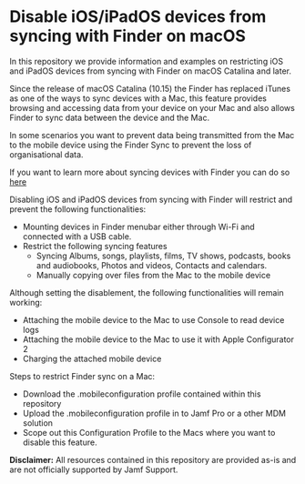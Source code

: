 # Disable iOS/iPadOS devices from syncing with Finder on macOS

In this repository we provide information and examples on restricting iOS and iPadOS devices from syncing with Finder on macOS Catalina and later.

Since the release of macOS Catalina (10.15) the Finder has replaced iTunes as one of the ways to sync devices with a Mac, this feature provides browsing and accessing data from your device on your Mac and also allows Finder to sync data between the device and the Mac.

In some scenarios you want to prevent data being transmitted from the Mac to the mobile device using the Finder Sync to prevent the loss of organisational data.

If you want to learn more about syncing devices with Finder you can do so [here](https://support.apple.com/en-gb/HT210611)

Disabling iOS and iPadOS devices from syncing with Finder will restrict and prevent the following functionalities:

* Mounting devices in Finder menubar either through Wi-Fi and connected with a USB cable.
* Restrict the following syncing features
	* Syncing Albums, songs, playlists, films, TV shows, podcasts, books and audiobooks, Photos and videos, Contacts and calendars.
	* Manually copying over files from the Mac to the mobile device

Although setting the disablement, the following functionalities will remain working:

* Attaching the mobile device to the Mac to use Console to read device logs
* Attaching the mobile device to the Mac to use it with Apple Configurator 2
* Charging the attached mobile device


Steps to restrict Finder sync on a Mac:

- Download the .mobileconfiguration profile contained within this repository
- Upload the .mobileconfiguration profile in to Jamf Pro or a other MDM solution
- Scope out this Configuration Profile to the Macs where you want to disable this feature.

**Disclaimer:** All resources contained in this repository are provided as-is and are not officially supported by Jamf Support.
